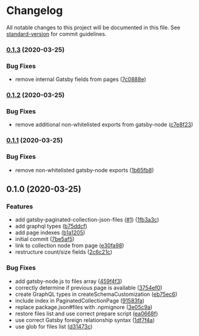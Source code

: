 # Changelog

All notable changes to this project will be documented in this file. See [standard-version](https://github.com/conventional-changelog/standard-version) for commit guidelines.

### [0.1.3](https://github.com/angeloashmore/gatsby-plugin-paginated-collection/compare/gatsby-paginated-collection-json-files@0.1.2...gatsby-paginated-collection-json-files@0.1.3) (2020-03-25)


### Bug Fixes

* remove internal Gatsby fields from pages ([7c0888e](https://github.com/angeloashmore/gatsby-plugin-paginated-collection/commit/7c0888ea402c9c7e3eb61f158ece63d798cee6e7))

### [0.1.2](https://github.com/angeloashmore/gatsby-plugin-paginated-collection/compare/gatsby-paginated-collection-json-files@0.1.1...gatsby-paginated-collection-json-files@0.1.2) (2020-03-25)


### Bug Fixes

* remove additional non-whitelisted exports from gatsby-node ([c7e8f23](https://github.com/angeloashmore/gatsby-plugin-paginated-collection/commit/c7e8f2302f2c46219b52ec148f14e920ab767c2f))

### [0.1.1](https://github.com/angeloashmore/gatsby-plugin-paginated-collection/compare/gatsby-paginated-collection-json-files@0.1.0...gatsby-paginated-collection-json-files@0.1.1) (2020-03-25)


### Bug Fixes

* remove non-whitelisted gatsby-node exports ([1b65fb8](https://github.com/angeloashmore/gatsby-plugin-paginated-collection/commit/1b65fb8ef6573089af807b9b2b7cce761b53ff45))

## 0.1.0 (2020-03-25)


### Features

* add gatsby-paginated-collection-json-files ([#1](https://github.com/angeloashmore/gatsby-plugin-paginated-collection/issues/1)) ([1fb3a3c](https://github.com/angeloashmore/gatsby-plugin-paginated-collection/commit/1fb3a3c5227744fc5c795a8f0c84733d2b4f5ed7))
* add graphql types ([b75ddcf](https://github.com/angeloashmore/gatsby-plugin-paginated-collection/commit/b75ddcfe554b3fe3c903a325cb9e8482293b8a21))
* add page indexes ([b1a1205](https://github.com/angeloashmore/gatsby-plugin-paginated-collection/commit/b1a12051b1d7dcb0a70c75f5a02847cd3edebfe4))
* initial commit ([7be5af5](https://github.com/angeloashmore/gatsby-plugin-paginated-collection/commit/7be5af51a7623efb8ad30f0ee5aa767f63edd2fa))
* link to collection node from page ([e30fa98](https://github.com/angeloashmore/gatsby-plugin-paginated-collection/commit/e30fa98904560e0f4f39090edeb994e155f163e9))
* restructure count/size fields ([2c6c21c](https://github.com/angeloashmore/gatsby-plugin-paginated-collection/commit/2c6c21c64e028c3578eda3aa87c7117810040786))


### Bug Fixes

* add gatsby-node.js to files array ([459f4f3](https://github.com/angeloashmore/gatsby-plugin-paginated-collection/commit/459f4f38f55b28e460dae1e2db8079c7265c535a))
* correctly determine if previous page is available ([3754ef0](https://github.com/angeloashmore/gatsby-plugin-paginated-collection/commit/3754ef0a8420b3f7a2fd47247f0a921df9b047ec))
* create GraphQL types in createSchemaCustomization ([eb75ec6](https://github.com/angeloashmore/gatsby-plugin-paginated-collection/commit/eb75ec6335c723edc03cb75e7042515cab83e8db))
* include index in PaginatedCollectionPage ([91583fa](https://github.com/angeloashmore/gatsby-plugin-paginated-collection/commit/91583fa8a3f92afcc97e7abf8e56262d2076a3d9))
* replace package.json#files with .npmignore ([3e05c9a](https://github.com/angeloashmore/gatsby-plugin-paginated-collection/commit/3e05c9abf9315742b9c0cce058ad13230f78239b))
* restore files list and use correct prepare script ([ea0668f](https://github.com/angeloashmore/gatsby-plugin-paginated-collection/commit/ea0668f1abc6b60b3006db0150c3a8a14935ed98))
* use correct Gatsby foreign relationship syntax ([1df7f4a](https://github.com/angeloashmore/gatsby-plugin-paginated-collection/commit/1df7f4ac0e3f4a81eca6328a905b6edc227b1c7e))
* use glob for files list ([d31473c](https://github.com/angeloashmore/gatsby-plugin-paginated-collection/commit/d31473cfd403484e6d31a31f660c7f427b4023a8))
